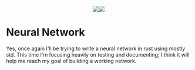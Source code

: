 <div style="width:100%;display:flex;justify-content:center;">
    <img src="https://shields.io/github/actions/workflow/status/Arturr-H/Neural/rust.yml">
    <img src="https://shields.io/badge/Funding-912%20M-yellow">
</div>

# Neural Network
Yes, once again I'll be trying to write a neural network in rust using mostly std. This time I'm focusing heavily on testing and documenting; I think it will help me reach my goal of building a working network.
